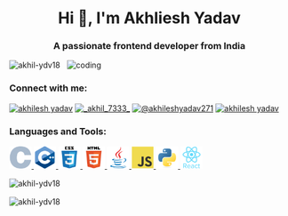 <h1 align="center">Hi 👋, I'm Akhliesh Yadav</h1>
<h3 align="center">A passionate frontend developer from India</h3>
<img align="right"alt="coding"width="400"src="https://www.google.com/url?sa=i&url=https%3A%2F%2Fwww.safersociety.com%2Fnew-subsidiary-and-new-software-for-online-investigations%2Fgif-animation-hello%2F&psig=AOvVaw17hVIv2-KdQQ_WJTJoWVVi&ust=1755118326105000&source=images&cd=vfe&opi=89978449&ved=0CBQQjRxqGAoTCLiBrvWTho8DFQAAAAAdAAAAABCUAQ"

<p align="left"> <img src="https://komarev.com/ghpvc/?username=akhil-ydv18&label=Profile%20views&color=0e75b6&style=flat" alt="akhil-ydv18" /> </p>

<h3 align="left">Connect with me:</h3>
<p align="left">
<a href="https://linkedin.com/in/akhilesh yadav" target="blank"><img align="center" src="https://raw.githubusercontent.com/rahuldkjain/github-profile-readme-generator/master/src/images/icons/Social/linked-in-alt.svg" alt="akhilesh yadav" height="30" width="40" /></a>
<a href="https://instagram.com/_akhil_7333_" target="blank"><img align="center" src="https://raw.githubusercontent.com/rahuldkjain/github-profile-readme-generator/master/src/images/icons/Social/instagram.svg" alt="_akhil_7333_" height="30" width="40" /></a>
<a href="https://www.hackerrank.com/@akhileshyadav271" target="blank"><img align="center" src="https://raw.githubusercontent.com/rahuldkjain/github-profile-readme-generator/master/src/images/icons/Social/hackerrank.svg" alt="@akhileshyadav271" height="30" width="40" /></a>
<a href="https://www.hackerearth.com/akhilesh yadav" target="blank"><img align="center" src="https://raw.githubusercontent.com/rahuldkjain/github-profile-readme-generator/master/src/images/icons/Social/hackerearth.svg" alt="akhilesh yadav" height="30" width="40" /></a>
</p>

<h3 align="left">Languages and Tools:</h3>
<p align="left"> <a href="https://www.cprogramming.com/" target="_blank" rel="noreferrer"> <img src="https://raw.githubusercontent.com/devicons/devicon/master/icons/c/c-original.svg" alt="c" width="40" height="40"/> </a> <a href="https://www.w3schools.com/cpp/" target="_blank" rel="noreferrer"> <img src="https://raw.githubusercontent.com/devicons/devicon/master/icons/cplusplus/cplusplus-original.svg" alt="cplusplus" width="40" height="40"/> </a> <a href="https://www.w3schools.com/css/" target="_blank" rel="noreferrer"> <img src="https://raw.githubusercontent.com/devicons/devicon/master/icons/css3/css3-original-wordmark.svg" alt="css3" width="40" height="40"/> </a> <a href="https://www.w3.org/html/" target="_blank" rel="noreferrer"> <img src="https://raw.githubusercontent.com/devicons/devicon/master/icons/html5/html5-original-wordmark.svg" alt="html5" width="40" height="40"/> </a> <a href="https://www.java.com" target="_blank" rel="noreferrer"> <img src="https://raw.githubusercontent.com/devicons/devicon/master/icons/java/java-original.svg" alt="java" width="40" height="40"/> </a> <a href="https://developer.mozilla.org/en-US/docs/Web/JavaScript" target="_blank" rel="noreferrer"> <img src="https://raw.githubusercontent.com/devicons/devicon/master/icons/javascript/javascript-original.svg" alt="javascript" width="40" height="40"/> </a> <a href="https://www.python.org" target="_blank" rel="noreferrer"> <img src="https://raw.githubusercontent.com/devicons/devicon/master/icons/python/python-original.svg" alt="python" width="40" height="40"/> </a> <a href="https://reactjs.org/" target="_blank" rel="noreferrer"> <img src="https://raw.githubusercontent.com/devicons/devicon/master/icons/react/react-original-wordmark.svg" alt="react" width="40" height="40"/> </a> </p>

<p><img align="center" src="https://github-readme-stats.vercel.app/api/top-langs?username=akhil-ydv18&show_icons=true&locale=en&layout=compact" alt="akhil-ydv18" /></p>

<p><img align="center" src="https://github-readme-streak-stats.herokuapp.com/?user=akhil-ydv18&" alt="akhil-ydv18" /></p>
